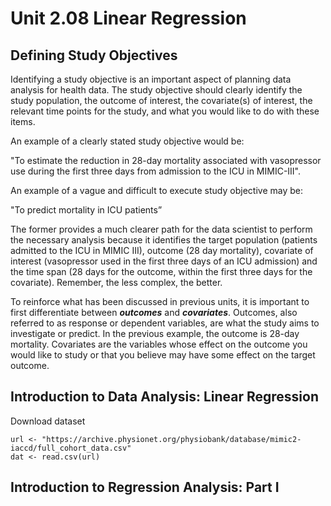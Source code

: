# Unit 2.08 Linear Regression

## Defining Study Objectives

Identifying a study objective is an important aspect of planning data analysis for health data. The study objective should clearly identify the study population, the outcome of interest, the covariate(s) of interest, the relevant time points for the study, and what you would like to do with these items.

An example of a clearly stated study objective would be:

"To estimate the reduction in 28-day mortality associated with vasopressor use during the first three days from admission to the ICU in MIMIC-III".

An example of a vague and difficult to execute study objective may be:

"To predict mortality in ICU patients”

The former provides a much clearer path for the data scientist to perform the necessary analysis because it identifies the target population (patients admitted to the ICU in MIMIC III), outcome (28 day mortality), covariate of interest (vasopressor used in the first three days of an ICU admission) and the time span (28 days for the outcome, within the first three days for the covariate). Remember, the less complex, the better.

To reinforce what has been discussed in previous units, it is important to first differentiate between ***outcomes*** and ***covariates***. Outcomes, also referred to as response or dependent variables, are what the study aims to investigate or predict. In the previous example, the outcome is 28-day mortality. Covariates are the variables whose effect on the outcome you would like to study or that you believe may have some effect on the target outcome.

## Introduction to Data Analysis: Linear Regression

Download dataset
```{r}
url <- "https://archive.physionet.org/physiobank/database/mimic2-iaccd/full_cohort_data.csv"
dat <- read.csv(url)
```

## Introduction to Regression Analysis: Part I
